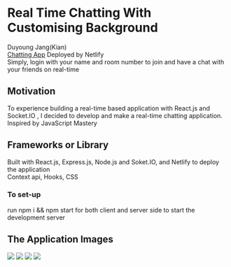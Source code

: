 # Real Time Chatting With Customising Background
Duyoung Jang(Kian)</br>
[Chatting App](https://youthful-hermann-322802.netlify.com) Deployed by Netlify</br>
Simply, login with your name and room number to join and have a chat with your friends on real-time

## Motivation
<p> To experience building a real-time based application with React.js and Socket.IO , I decided to develop and make a real-time chatting application. Inspired by JavaScript Mastery</p>

## Frameworks or Library 
Built with React.js, Express.js, Node.js and Soket.IO, and Netlify to deploy the application </br>
Context api, Hooks, CSS
### To set-up
run npm i && npm start for both client and server side to start the development server

## The Application Images
<img src="https://user-images.githubusercontent.com/54985943/113584560-02a30200-9666-11eb-9592-4da8b46182d1.png" />
<img src="https://user-images.githubusercontent.com/54985943/113584572-05055c00-9666-11eb-8eda-33f637cc7aa4.png" />
<img src="https://user-images.githubusercontent.com/54985943/113584565-03d42f00-9666-11eb-800a-44ccf39942de.png" />
<img src="https://user-images.githubusercontent.com/54985943/113584575-059df280-9666-11eb-828a-33a1c2a2bd5d.png" />

